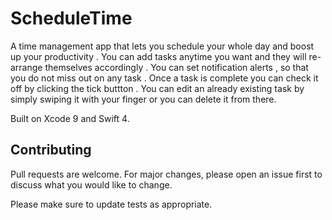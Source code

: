 # ScheduleTime
A time management app that lets you schedule your whole day and boost up your productivity . 
You can add tasks anytime you want and they will re-arrange themselves accordingly .
You can set notification alerts , so that you do not miss out on any task . 
Once a task is complete you can check it off by clicking the tick buttton . 
You can edit an already existing task by simply swiping it with your finger or you can delete it from there.

Built on Xcode 9 and Swift 4.



## Contributing
Pull requests are welcome. For major changes, please open an issue first to discuss what you would like to change.

Please make sure to update tests as appropriate.
